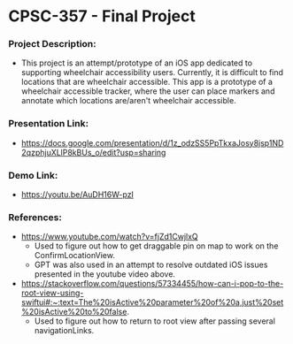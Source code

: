 # CPSC-357 - Final Project

### Project Description: 
- This project is an attempt/prototype of an iOS app dedicated to supporting wheelchair accessibility users. Currently, it is difficult to find locations that are wheelchair accessible. This app is a prototype of a wheelchair accessible tracker, where the user can place markers and annotate which locations are/aren't wheelchair accessible.

### Presentation Link:
- https://docs.google.com/presentation/d/1z_odzSS5PpTkxaJosy8jsp1ND2qzphjuXLlP8kBUs_o/edit?usp=sharing


### Demo Link:
- https://youtu.be/AuDH16W-pzI


### References:
- https://www.youtube.com/watch?v=fjZd1CwjlxQ 
    - Used to figure out how to get draggable pin on map to work on the ConfirmLocationView. 
    - GPT was also used in an attempt to resolve outdated iOS issues presented in the youtube video above.
- https://stackoverflow.com/questions/57334455/how-can-i-pop-to-the-root-view-using-swiftui#:~:text=The%20isActive%20parameter%20of%20a,just%20set%20isActive%20to%20false. 
    - Used to figure out how to return to root view after passing several navigationLinks.
